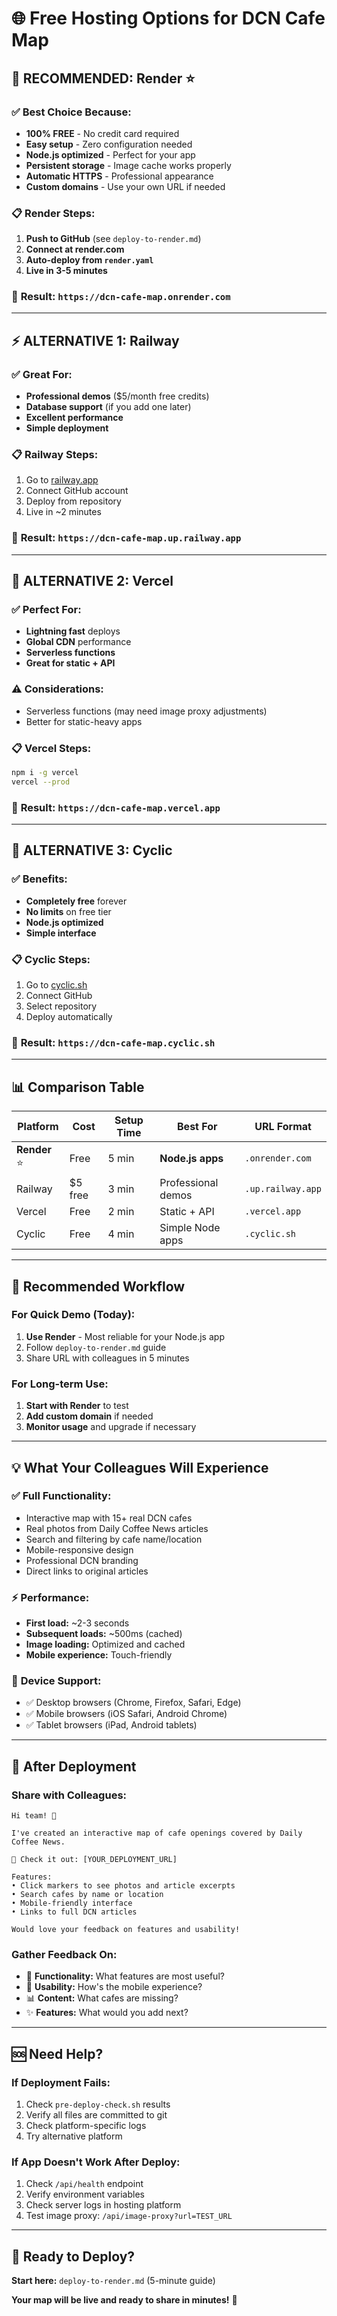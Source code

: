 # 🌐 Free Hosting Options for DCN Cafe Map

## 🎯 **RECOMMENDED: Render** ⭐

### ✅ **Best Choice Because:**
- **100% FREE** - No credit card required
- **Easy setup** - Zero configuration needed  
- **Node.js optimized** - Perfect for your app
- **Persistent storage** - Image cache works properly
- **Automatic HTTPS** - Professional appearance
- **Custom domains** - Use your own URL if needed

### 📋 **Render Steps:**
1. **Push to GitHub** (see `deploy-to-render.md`)
2. **Connect at render.com**
3. **Auto-deploy from `render.yaml`**
4. **Live in 3-5 minutes**

### 🔗 **Result:** `https://dcn-cafe-map.onrender.com`

---

## ⚡ **ALTERNATIVE 1: Railway** 

### ✅ **Great For:**
- **Professional demos** ($5/month free credits)
- **Database support** (if you add one later)
- **Excellent performance**
- **Simple deployment**

### 📋 **Railway Steps:**
1. Go to [railway.app](https://railway.app)
2. Connect GitHub account
3. Deploy from repository
4. Live in ~2 minutes

### 🔗 **Result:** `https://dcn-cafe-map.up.railway.app`

---

## 🚀 **ALTERNATIVE 2: Vercel**

### ✅ **Perfect For:**
- **Lightning fast** deploys
- **Global CDN** performance
- **Serverless functions**
- **Great for static + API**

### ⚠️ **Considerations:**
- Serverless functions (may need image proxy adjustments)
- Better for static-heavy apps

### 📋 **Vercel Steps:**
```bash
npm i -g vercel
vercel --prod
```

### 🔗 **Result:** `https://dcn-cafe-map.vercel.app`

---

## 🔄 **ALTERNATIVE 3: Cyclic**

### ✅ **Benefits:**
- **Completely free** forever
- **No limits** on free tier
- **Node.js optimized**
- **Simple interface**

### 📋 **Cyclic Steps:**
1. Go to [cyclic.sh](https://cyclic.sh)
2. Connect GitHub
3. Select repository
4. Deploy automatically

### 🔗 **Result:** `https://dcn-cafe-map.cyclic.sh`

---

## 📊 **Comparison Table**

| Platform | Cost | Setup Time | Best For | URL Format |
|----------|------|------------|----------|------------|
| **Render** ⭐ | Free | 5 min | **Node.js apps** | `.onrender.com` |
| Railway | $5 free | 3 min | Professional demos | `.up.railway.app` |
| Vercel | Free | 2 min | Static + API | `.vercel.app` |
| Cyclic | Free | 4 min | Simple Node apps | `.cyclic.sh` |

---

## 🎯 **Recommended Workflow**

### **For Quick Demo (Today):**
1. **Use Render** - Most reliable for your Node.js app
2. Follow `deploy-to-render.md` guide
3. Share URL with colleagues in 5 minutes

### **For Long-term Use:**
1. **Start with Render** to test
2. **Add custom domain** if needed
3. **Monitor usage** and upgrade if necessary

---

## 💡 **What Your Colleagues Will Experience**

### ✅ **Full Functionality:**
- Interactive map with 15+ real DCN cafes
- Real photos from Daily Coffee News articles
- Search and filtering by cafe name/location
- Mobile-responsive design
- Professional DCN branding
- Direct links to original articles

### ⚡ **Performance:**
- **First load:** ~2-3 seconds
- **Subsequent loads:** ~500ms (cached)
- **Image loading:** Optimized and cached
- **Mobile experience:** Touch-friendly

### 📱 **Device Support:**
- ✅ Desktop browsers (Chrome, Firefox, Safari, Edge)
- ✅ Mobile browsers (iOS Safari, Android Chrome)
- ✅ Tablet browsers (iPad, Android tablets)

---

## 🔧 **After Deployment**

### **Share with Colleagues:**
```
Hi team! 👋

I've created an interactive map of cafe openings covered by Daily Coffee News.

🔗 Check it out: [YOUR_DEPLOYMENT_URL]

Features:
• Click markers to see photos and article excerpts
• Search cafes by name or location  
• Mobile-friendly interface
• Links to full DCN articles

Would love your feedback on features and usability!
```

### **Gather Feedback On:**
- 🎯 **Functionality:** What features are most useful?
- 📱 **Usability:** How's the mobile experience?
- 📊 **Content:** What cafes are missing?
- ✨ **Features:** What would you add next?

---

## 🆘 **Need Help?**

### **If Deployment Fails:**
1. Check `pre-deploy-check.sh` results
2. Verify all files are committed to git
3. Check platform-specific logs
4. Try alternative platform

### **If App Doesn't Work After Deploy:**
1. Check `/api/health` endpoint
2. Verify environment variables
3. Check server logs in hosting platform
4. Test image proxy: `/api/image-proxy?url=TEST_URL`

---

## 🎉 **Ready to Deploy?**

**Start here:** `deploy-to-render.md` (5-minute guide)

**Your map will be live and ready to share in minutes!** 🚀